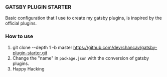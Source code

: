 ### GATSBY PLUGIN STARTER

Basic configuration that I use to create my gatsby plugins, is inspired by the official plugins.

### How to use

1. git clone --depth 1 -b master https://github.com/devrchancay/gatsby-plugin-starter.git
2. Change the "name" in `package.json` with the conversion of gatsby plugins.
3. Happy Hacking
